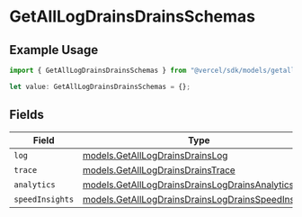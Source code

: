 # GetAllLogDrainsDrainsSchemas

## Example Usage

```typescript
import { GetAllLogDrainsDrainsSchemas } from "@vercel/sdk/models/getalllogdrainsop.js";

let value: GetAllLogDrainsDrainsSchemas = {};
```

## Fields

| Field                                                                                                          | Type                                                                                                           | Required                                                                                                       | Description                                                                                                    |
| -------------------------------------------------------------------------------------------------------------- | -------------------------------------------------------------------------------------------------------------- | -------------------------------------------------------------------------------------------------------------- | -------------------------------------------------------------------------------------------------------------- |
| `log`                                                                                                          | [models.GetAllLogDrainsDrainsLog](../models/getalllogdrainsdrainslog.md)                                       | :heavy_minus_sign:                                                                                             | N/A                                                                                                            |
| `trace`                                                                                                        | [models.GetAllLogDrainsDrainsTrace](../models/getalllogdrainsdrainstrace.md)                                   | :heavy_minus_sign:                                                                                             | N/A                                                                                                            |
| `analytics`                                                                                                    | [models.GetAllLogDrainsDrainsLogDrainsAnalytics](../models/getalllogdrainsdrainslogdrainsanalytics.md)         | :heavy_minus_sign:                                                                                             | N/A                                                                                                            |
| `speedInsights`                                                                                                | [models.GetAllLogDrainsDrainsLogDrainsSpeedInsights](../models/getalllogdrainsdrainslogdrainsspeedinsights.md) | :heavy_minus_sign:                                                                                             | N/A                                                                                                            |